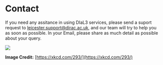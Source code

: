 # Contact

If you need any assitance in using DIaL3 services, please send a suport request to [leicester.support@dirac.ac.uk](), and our team will try to help you as soon as possible. In your Email, please share as much detail as possible about your query.

![](https://imgs.xkcd.com/comics/rtfm.png)   

**Image Credit:** [https://xkcd.com/293/](https://xkcd.com/293/)

